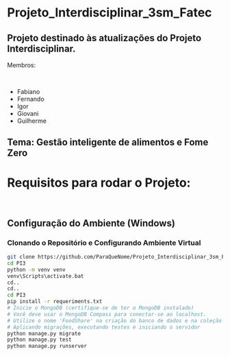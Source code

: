 # Projeto_Interdisciplinar_3sm_Fatec

## Projeto destinado às atualizações do Projeto Interdisciplinar.

<p>Membros: </p> <br>

<ul>
  <li>
    Fabiano
  </li>
  <li>
    Fernando
  </li>
  <li>
    Igor
  </li>
  <li>
    Giovani
  </li>
  <li>
    Guilherme
  </li>
</ul>

## Tema: Gestão inteligente de alimentos e Fome Zero

<h1>Requisitos para rodar o Projeto:</h1> <br>

## Configuração do Ambiente (Windows)

### Clonando o Repositório e Configurando Ambiente Virtual

```bash
git clone https://github.com/ParaQueNome/Projeto_Interdisciplinar_3sm_Fatec.git
cd PI3
python -m venv venv
venv\Scripts\activate.bat
cd..
cd..
cd PI3
pip install -r requeriments.txt
# Inicie o MongoDB (certifique-se de ter o MongoDB instalado)
# Você deve usar o MongoDB Compass para conectar-se ao localhost.
# Utilize o nome 'FoodShare' na criação do banco de dados e na coleção
# Aplicando migrações, executando testes e iniciando o servidor
python manage.py migrate
python manage.py test
python manage.py runserver

